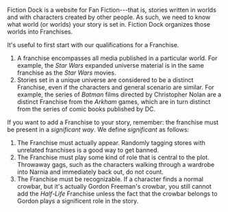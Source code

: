 Fiction Dock is a website for Fan Fiction---that is, stories written in worlds and with characters created by other people.
As such, we need to know what world (or worlds) your story is set in.
Fiction Dock organizes those worlds into Franchises.

It's useful to first start with our qualifications for a Franchise.

1. A franchise encompasses all media published in a particular world.
For example, the *Star Wars* expanded universe material is in the same franchise as the *Star Wars* movies. 
2. Stories set in a unique universe are considered to be a distinct Franchise, even if the characters and general scenario are similar. 
For example, the series of *Batman* films directed by Christopher Nolan are a distinct Franchise from the *Arkham* games, which are in turn distinct from the series of comic books published by DC.


If you want to add a Franchise to your story, remember: the franchise must be present in a *significant way*. 
We define *significant* as follows:

1. The Franchise must actually appear.
Randomly tagging stores with unrelated franchises is a good way to get banned.
2. The Franchise must play some kind of role that is central to the plot.
Throwaway gags, such as the characters walking through a wardrobe into Narnia and immediately back out, do not count.
3. The Franchise must be recognizable. 
If a character finds a normal crowbar, but it's actually Gordon Freeman's crowbar, you still cannot add the *Half-Life* Franchise unless the fact that the crowbar belongs to Gordon plays a significent role in the story.
